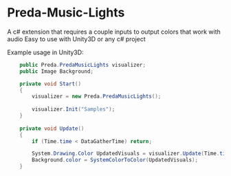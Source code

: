 # Preda-Music-Lights
A c# extension that requires a couple inputs to output colors that work with audio
Easy to use with Unity3D or any c# project

Example usage in Unity3D:
```c#
    public Preda.PredaMusicLights visualizer; 
    public Image Background;

    private void Start()
    {
        visualizer = new Preda.PredaMusicLights();
        
        visualizer.Init("Samples");
    }
    
    private void Update()
    {
        if (Time.time < DataGatherTime) return;

        System.Drawing.Color UpdatedVisuals = visualizer.Update(Time.time, "Sound Data array with the length of Samples");
        Background.color = SystemColorToColor(UpdatedVisuals);
    }
```
